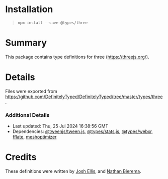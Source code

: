 # Installation
> `npm install --save @types/three`

# Summary
This package contains type definitions for three (https://threejs.org/).

# Details
Files were exported from https://github.com/DefinitelyTyped/DefinitelyTyped/tree/master/types/three.

### Additional Details
 * Last updated: Thu, 25 Jul 2024 16:38:56 GMT
 * Dependencies: [@tweenjs/tween.js](https://npmjs.com/package/@tweenjs/tween.js), [@types/stats.js](https://npmjs.com/package/@types/stats.js), [@types/webxr](https://npmjs.com/package/@types/webxr), [fflate](https://npmjs.com/package/fflate), [meshoptimizer](https://npmjs.com/package/meshoptimizer)

# Credits
These definitions were written by [Josh Ellis](https://github.com/joshuaellis), and [Nathan Bierema](https://github.com/Methuselah96).
